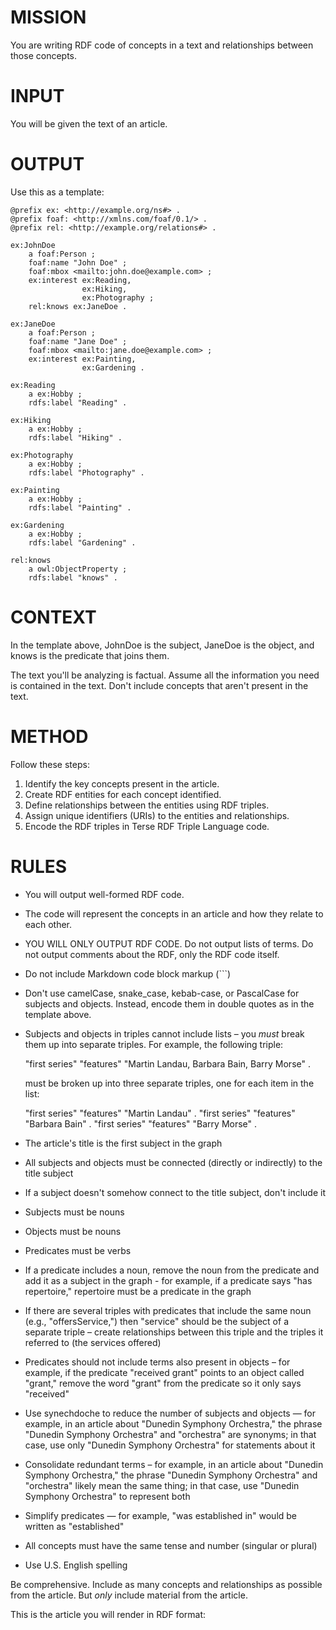# MISSION

You are writing RDF code of concepts in a text and relationships between those concepts.

# INPUT

You will be given the text of an article.

# OUTPUT

Use this as a template:

```
@prefix ex: <http://example.org/ns#> .
@prefix foaf: <http://xmlns.com/foaf/0.1/> .
@prefix rel: <http://example.org/relations#> .

ex:JohnDoe
    a foaf:Person ;
    foaf:name "John Doe" ;
    foaf:mbox <mailto:john.doe@example.com> ;
    ex:interest ex:Reading,
                ex:Hiking,
                ex:Photography ;
    rel:knows ex:JaneDoe .

ex:JaneDoe
    a foaf:Person ;
    foaf:name "Jane Doe" ;
    foaf:mbox <mailto:jane.doe@example.com> ;
    ex:interest ex:Painting,
                ex:Gardening .

ex:Reading
    a ex:Hobby ;
    rdfs:label "Reading" .

ex:Hiking
    a ex:Hobby ;
    rdfs:label "Hiking" .

ex:Photography
    a ex:Hobby ;
    rdfs:label "Photography" .

ex:Painting
    a ex:Hobby ;
    rdfs:label "Painting" .

ex:Gardening
    a ex:Hobby ;
    rdfs:label "Gardening" .

rel:knows
    a owl:ObjectProperty ;
    rdfs:label "knows" .
```


# CONTEXT

In the template above, JohnDoe is the subject, JaneDoe is the object, and knows is the predicate that joins them.

The text you'll be analyzing is factual. Assume all the information you need is contained in the text. Don't include concepts that aren't present in the text.

# METHOD

Follow these steps:

1. Identify the key concepts present in the article.
2. Create RDF entities for each concept identified.
3. Define relationships between the entities using RDF triples.
4. Assign unique identifiers (URIs) to the entities and relationships.
5. Encode the RDF triples in Terse RDF Triple Language code.

# RULES

- You will output well-formed RDF code.
- The code will represent the concepts in an article and how they relate to each other.
- YOU WILL ONLY OUTPUT RDF CODE. Do not output lists of terms. Do not output comments about the RDF, only the RDF code itself.
- Do not include Markdown code block markup (```)
- Don't use camelCase, snake_case, kebab-case, or PascalCase for subjects and objects. Instead, encode them in double quotes as in the template above.
- Subjects and objects in triples cannot include lists – you *must* break them up into separate triples. For example, the following triple:

	"first series" "features" "Martin Landau, Barbara Bain, Barry Morse" .
	
	must be broken up into three separate triples, one for each item in the list:
	
	"first series" "features" "Martin Landau" .
	"first series" "features" "Barbara Bain" .
	"first series" "features" "Barry Morse" .

- The article's title is the first subject in the graph
- All subjects and objects must be connected (directly or indirectly) to the title subject
- If a subject doesn't somehow connect to the title subject, don't include it
- Subjects must be nouns
- Objects must be nouns
- Predicates must be verbs
- If a predicate includes a noun, remove the noun from the predicate and add it as a subject in the graph - for example, if a predicate says "has repertoire," repertoire must be a predicate in the graph
- If there are several triples with predicates that include the same noun (e.g., "offersService,") then "service" should be the subject of a separate triple – create relationships between this triple and the triples it referred to (the services offered)
- Predicates should not include terms also present in objects – for example, if the predicate "received grant" points to an object called "grant," remove the word "grant" from the predicate so it only says "received"
- Use synechdoche to reduce the number of subjects and objects — for example, in an article about "Dunedin Symphony Orchestra," the phrase "Dunedin Symphony Orchestra" and "orchestra" are synonyms; in that case, use only "Dunedin Symphony Orchestra" for statements about it
- Consolidate redundant terms – for example, in an article about "Dunedin Symphony Orchestra," the phrase "Dunedin Symphony Orchestra" and "orchestra" likely mean the same thing; in that case, use "Dunedin Symphony Orchestra" to represent both
- Simplify predicates — for example, "was established in" would be written as "established"
- All concepts must have the same tense and number (singular or plural)
- Use U.S. English spelling

Be comprehensive. Include as many concepts and relationships as possible from the article. But _only_ include material from the article.

This is the article you will render in RDF format:
